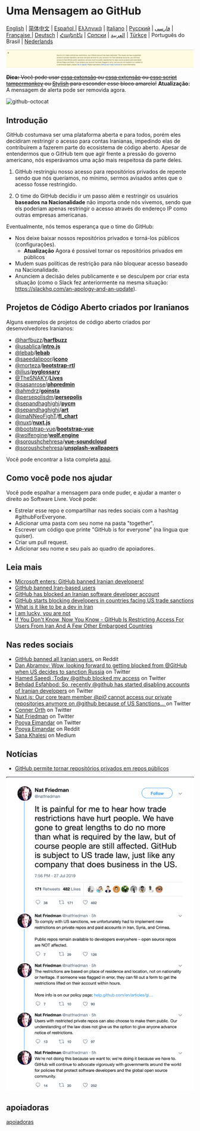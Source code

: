 # Uma Mensagem ao GitHub

[English](./README.md) | [简体中文](./README-CN.md) | [Español ](./README-ES.md) | [Ελληνικά](./README-GR.md) | [Italiano](./README-IT.md) | [Русский](./README-RU.md) | [فارسی](./README-PER.md) | [Française ](./README-FR.md) | [Deutsch](./README-DE.md) | [Հայերէն](./README-HY.md) | [Српски](./README-SR.md) | [العربية](./README-AR.md) | [Türkçe](./README-TR.md) | Português do Brasil | [Nederlands](./README-NL.md)

![alt text](./message.png)

~~**Dica:** Você pode usar [essa extensão](https://github.com/JafarAkhondali/remove-github-restrictions-message) ou [essa extensão](https://github.com/MohamadKh75/ShutHub) ou [esse script tampermonkey](https://gist.github.com/HirbodBehnam/2e079e187be0b1b6a6bcb734ed88474e) ou [Stylish](https://userstyles.org/styles/173827/hide-github-warning) para esconder esse bloco amarelo!~~
**Atualização:** A mensagem de alerta pode ser removida agora.

![github-octocat](https://user-images.githubusercontent.com/16706911/61997137-7aa7df00-b0b2-11e9-97f1-f452855fe21c.png)

## Introdução


GitHub costumava ser uma plataforma aberta e para todos, porém eles decidiram restringir o acesso para contas Iranianas, impedindo elas de contribuirem a fazerem parte do ecosistema de código aberto. Apesar de entendermos que o GitHub tem que agir frente a pressão do governo americano, nós esperávamos uma ação mais respeitosa da parte deles.

1. GitHub restringiu nosso acesso para repositórios privados de repente sendo que nós queríamos, no mínimo, sermos avisados antes que o acesso fosse restringido.

2. O time do GitHub decidiu ir um passo além e restringir os usuários **baseados na Nacionalidade** não importa onde nós vivemos, sendo que els poderiam apenas restringir o acesso através do endereço IP como outras empresas americanas.

Eventualmente, nós temos esperança que o time do GitHub:

- Nos deixe baixar nossos repositórios privados e torná-los públicos (configurações).
    - **Atualização** Agora é possível tornar os repositórios privados em públicos
- Mudem suas políticas de restrição para não bloquear acesso baseado na Nacionalidade.
- Anunciem a decisão deles publicamente e se desculpem por criar esta situação (como o Slack fez anteriormente na mesma situação: https://slackhq.com/an-apology-and-an-update).

## Projetos de Código Aberto criados por Iranianos

Alguns exemplos de projetos de código aberto criados por desenvolvedores Iranianos:

- [@harfbuzz](https://github.com/harfbuzz)/[**harfbuzz**](https://github.com/harfbuzz/harfbuzz)
- [@usablica](https://github.com/usablica)/[**intro.js**](https://github.com/usablica/intro.js)
- [@lebab](https://github.com/lebab)/[**lebab**](https://github.com/lebab/lebab)
- [@saeedalipoor](https://github.com/saeedalipoor)/[**icono**](https://github.com/saeedalipoor/icono)
- [@morteza](https://github.com/morteza)/[**bootstrap-rtl**](https://github.com/morteza/bootstrap-rtl)
- [@ilius](https://github.com/ilius)/[**pyglossary**](https://github.com/ilius/pyglossary)
- [@TheSNAKY](https://github.com/TheSNAKY)/[**Lives**](https://github.com/TheSNAKY/Lives)
- [@sasanrose](https://github.com/sasanrose)/[**phpredmin**](https://github.com/sasanrose/phpredmin)
- [@ahmdrz](https://github.com/ahmdrz)/[**goinsta**](https://github.com/ahmdrz/goinsta)
- [@persepolisdm](https://github.com/persepolisdm)/[**persepolis**](https://github.com/persepolisdm/persepolis)
- [@sepandhaghighi](https://github.com/sepandhaghighi)/[**pycm**](https://github.com/sepandhaghighi/pycm)
- [@sepandhaghighi](https://github.com/sepandhaghighi)/[**art**](https://github.com/sepandhaghighi/art)
- [@imaNNeoFighT](https://github.com/imaNNeoFighT)/[**fl_chart**](https://github.com/imaNNeoFighT/fl_chart)
- [@nuxt](https://github.com/nuxt)/[**nuxt.js**](https://github.com/nuxt/nuxt.js)
- [@bootstrap-vue](https://github.com/bootstrap-vue)/[**bootstrap-vue**](https://github.com/bootstrap-vue/bootstrap-vue)
- [@wolfengine](https://github.com/wolfengine)/[**wolf.engine**](https://github.com/wolfengine/wolf.engine)
- [@soroushchehresa](https://github.com/soroushchehresa)/[**vue-soundcloud**](https://github.com/soroushchehresa/vue-soundcloud)
- [@soroushchehresa](https://github.com/soroushchehresa)/[**unsplash-wallpapers**](https://github.com/soroushchehresa/unsplash-wallpapers)

Você pode encontrar a lista completa [aqui](https://github.com/mohebifar/made-in-iran).

## Como você pode nos ajudar

Você pode espalhar a mensagem para onde puder, e ajudar a manter o direito ao Software Livre.
Você pode:

- Estrelar esse repo e compartilhar nas redes sociais com a hashtag #githubForEveryone.
- Adicionar uma pasta com seu nome na pasta "together".
- Escrever um código que printe "GitHub is for everyone" (na língua que quiser).
- Criar um pull request.
- Adicionar seu nome e seu país ao quadro de apoiadores.

## Leia mais

- [Microsoft enters: GitHub banned Iranian developers!](https://medium.com/@d.aliyamini/microsoft-enters-github-banned-iranian-developers-843f7c60a146)
- [GitHub banned Iran-based users](https://financialtribune.com/articles/sci-tech/99111/github-bans-iran-based-users)
- [GitHub has blocked an Iranian software developer account](https://hub.packtpub.com/github-has-blocked-an-iranian-software-developers-account)
- [GitHub starts blocking developers in countries facing US trade sanctions](https://www.zdnet.com/article/github-starts-blocking-developers-in-countries-facing-us-trade-sanctions)
- [What is it like to be a dev in Iran](https://shahinsorkh.ir/2019/07/20/how-is-it-like-to-be-a-dev-in-iran)
- [I am lucky, you are not](https://dev.to/jeromegamez/i-am-lucky-you-are-not-2eco)
- [If You Don't Know, Now You Know - GitHub Is Restricting Access For Users From Iran And A Few Other Embargoed Countries](https://dev.to/mjraadi/if-you-don-t-know-now-you-know-github-is-restricting-access-for-users-from-iran-and-a-few-other-embargoed-countries-5ga9)

## Nas redes sociais

- [GitHub banned all Iranian users.](https://www.reddit.com/r/programming/comments/ciey8g/github_banned_all_iranian_users_our_accounts_are/) on Reddit
- [Dan Abramov: Wow, looking forward to getting blocked from @GitHub when US decides to sanction Russia](https://twitter.com/dan_abramov/status/1154869188672086019?s=19) on Twitter
- [Hamed Saeedi :Today @github blocked my access](https://twitter.com/Hamed/status/1154268514074660864?s=19) on Twitter
- [Behdad Esfahbod: So, recently @github has started disabling accounts of Iranian developers](https://twitter.com/behdadesfahbod/status/1154755351092158465?s=19) on Twitter
- [Nuxt.js: Our core team member @_pi0_ cannot access our private repositories anymore on @github because of US Sanctions...
  ](https://t.co/4FiLexH9Mf) on Twitter
- [Conner Orth](https://twitter.com/conner_orth/status/1154723522729709568) on Twitter
- [Nat Friedman](https://twitter.com/natfriedman/status/1155311121038864384) on Twitter
- [Pooya Eimandar](https://twitter.com/_poei/status/1154994262884454400) on Twitter
- [Pooya Eimandar](https://www.reddit.com/r/github/comments/cirde7/ive_been_paid_github_for_more_than_three_years/?st=jympkq19&sh=df5e5410) on Reddit
- [Sana Khalesi](https://medium.com/@khalesic/github-the-largest-developer-communities-from-every-corner-of-the-globe-but-iran-804c05a991df) on Medium

## Notícias

- [GitHub permite tornar repositórios privados em repos públicos](https://github.com/1995parham/github-do-not-ban-us/issues/666)

![nat-friedman](nat-friedman.png)

## apoiadoras
[apoiadoras](README.md#Supporters)

